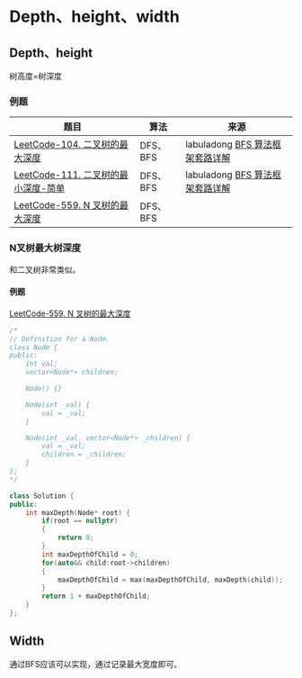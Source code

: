 # Depth、height、width



## Depth、height

树高度=树深度

### 例题

| 题目                                                         | 算法     | 来源                                                         |
| ------------------------------------------------------------ | -------- | ------------------------------------------------------------ |
| [LeetCode-104. 二叉树的最大深度](https://leetcode.cn/problems/maximum-depth-of-binary-tree/) | DFS、BFS | labuladong [BFS 算法框架套路详解](https://mp.weixin.qq.com/s/WH_XGm1-w5882PnenymZ7g) |
| [LeetCode-111. 二叉树的最小深度-简单](https://leetcode.cn/problems/minimum-depth-of-binary-tree/) | DFS、BFS | labuladong [BFS 算法框架套路详解](https://mp.weixin.qq.com/s/WH_XGm1-w5882PnenymZ7g) |
| [LeetCode-559. N 叉树的最大深度](https://leetcode.cn/problems/maximum-depth-of-n-ary-tree/) | DFS、BFS |                                                              |

### N叉树最大树深度

和二叉树非常类似。

#### 例题

[LeetCode-559. N 叉树的最大深度](https://leetcode.cn/problems/maximum-depth-of-n-ary-tree/) 

```C++
/*
// Definition for a Node.
class Node {
public:
    int val;
    vector<Node*> children;

    Node() {}

    Node(int _val) {
        val = _val;
    }

    Node(int _val, vector<Node*> _children) {
        val = _val;
        children = _children;
    }
};
*/

class Solution {
public:
    int maxDepth(Node* root) {
        if(root == nullptr)
        {
            return 0;
        }
        int maxDepthOfChild = 0;
        for(auto&& child:root->children)
        {
            maxDepthOfChild = max(maxDepthOfChild, maxDepth(child));
        }
        return 1 + maxDepthOfChild;
    }
};
```





## Width

通过BFS应该可以实现，通过记录最大宽度即可。

